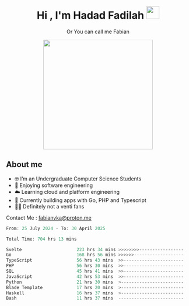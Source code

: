 <h1 align="center">Hi , I'm Hadad Fadilah  <img src="https://media.giphy.com/media/hvRJCLFzcasrR4ia7z/giphy.gif" width="35" ></h1>
<p align="center"><span>Or You can call me <span style="font: bold">Fabian</span></p>
<p align="center">
<img src="https://media.tenor.com/78dNivDemDAAAAAi/speech-bubble-venti.gif" width="300"/>    
</p>

##  About me
- 🤓 I’m an Undergraduate Computer Science Students
- 🍰 Enjoying software engineering
- ☁️ Learning cloud and platform engineering
- 🧰 Currently building apps with Go, PHP and Typescript 
- 🏃‍♂️ Definitely not a venti fans

Contact Me : fabianvka@proton.me

<!--START_SECTION:waka-->

```go
From: 25 July 2024 - To: 30 April 2025

Total Time: 704 hrs 13 mins

Svelte                     223 hrs 34 mins >>>>>>>>-----------------   31.47 %
Go                         168 hrs 56 mins >>>>>>-------------------   23.78 %
TypeScript                 56 hrs 43 mins  >>-----------------------   07.99 %
PHP                        56 hrs 30 mins  >>-----------------------   07.96 %
SQL                        45 hrs 41 mins  >>-----------------------   06.43 %
JavaScript                 42 hrs 53 mins  >>-----------------------   06.04 %
Python                     21 hrs 30 mins  >------------------------   03.03 %
Blade Template             17 hrs 20 mins  >------------------------   02.44 %
Haskell                    16 hrs 37 mins  >------------------------   02.34 %
Bash                       11 hrs 37 mins  -------------------------   01.64 %
```

<!--END_SECTION:waka-->




<!--
**Fadil-Tao/Fadil-Tao** is a ✨ _special_ ✨ repository because its `README.md` (this file) appears on your GitHub profile.


